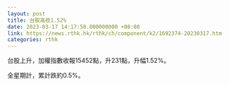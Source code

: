 ```yaml
---
layout: post
title: 台股高收1.52%
date: 2023-03-17 14:17:58.000000000 +08:00
link: https://news.rthk.hk/rthk/ch/component/k2/1692374-20230317.htm
categories: rthk
---
```


台股上升，加權指數收報15452點，升231點，升幅1.52%。

全星期計，累計跌約0.5%。
